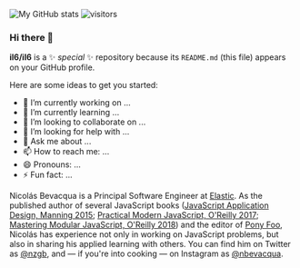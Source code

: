 ![My GitHub stats](https://github-readme-stats.vercel.app/api?username=il6)
![visitors](https://page-views.glitch.me/badge?page_id=il6.visitor-badge)

### Hi there 👋



**il6/il6** is a ✨ _special_ ✨ repository because its `README.md` (this file) appears on your GitHub profile.

Here are some ideas to get you started:

- 🔭 I’m currently working on ...
- 🌱 I’m currently learning ...
- 👯 I’m looking to collaborate on ...
- 🤔 I’m looking for help with ...
- 💬 Ask me about ...
- 📫 How to reach me: ...
- 😄 Pronouns: ...
- ⚡ Fun fact: ...


Nicolás Bevacqua is a Principal Software Engineer at [Elastic](https://elastic.co). As the published author of several JavaScript books ([JavaScript Application Design, Manning 2015](https://amzn.to/2Zbo5JY); [Practical Modern JavaScript, O'Reilly 2017](https://amzn.to/3efm5F5); [Mastering Modular JavaScript, O'Reilly 2018](https://amzn.to/2W5bvtR)) and the editor of [Pony Foo](https://ponyfoo.com), Nicolás has experience not only in working on JavaScript problems, but also in sharing his applied learning with others. You can find him on Twitter as [@nzgb](https://twitter.com/nzgb), and — if you're into cooking — on Instagram as [@nbevacqua](https://www.instagram.com/nbevacqua/).
